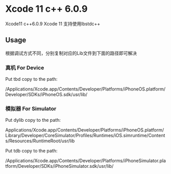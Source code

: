 # Xcode 11 c++ 6.0.9
Xcode11 c++6.0.9 
Xcode 11 支持使用lbstdc++

## Usage
根据调试方式不同，分别复制对应的Lib文件到下面的路径即可解决

###  真机 For Device
Put tbd copy to the path:

/Applications/Xcode.app/Contents/Developer/Platforms/iPhoneOS.platform/Developer/SDKs/iPhoneOS.sdk/usr/lib/

### 模拟器 For Simulator
Put dylib copy to the path:

Applications/Xcode.app/Contents/Developer/Platforms/iPhoneOS.platform/Library/Developer/CoreSimulator/Profiles/Runtimes/iOS.simruntime/Contents/Resources/RuntimeRoot/usr/lib

Put tdb copy to the path:

/Applications/Xcode.app/Contents/Developer/Platforms/iPhoneSimulator.platform/Developer/SDKs/iPhoneSimulator.sdk/usr/lib/


